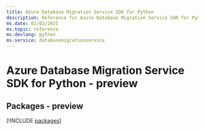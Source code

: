 ```yaml
---
title: Azure Database Migration Service SDK for Python
description: Reference for Azure Database Migration Service SDK for Python
ms.date: 02/03/2025
ms.topic: reference
ms.devlang: python
ms.service: databasemigrationservice
---
```

# Azure Database Migration Service SDK for Python - preview
## Packages - preview
[!INCLUDE [packages](database-migration-service-index.md)]
